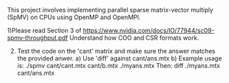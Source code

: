 This project involves implementing parallel sparse matrix-vector multiply (SpMV) on CPUs using OpenMP and OpenMPI.

1)Please read Section 3 of https://www.nvidia.com/docs/IO/77944/sc09-spmv-throughput.pdf
Understand how COO and CSR formats work.

2)  Test the code on the 'cant' matrix and make sure the answer matches the provided anwer. 
  a) Use 'diff' against cant/ans.mtx
  b) Example usage is: ./spmv cant/cant.mtx cant/b.mtx ./myans.mtx 
     Then: diff ./myans.mtx cant/ans.mtx
    

